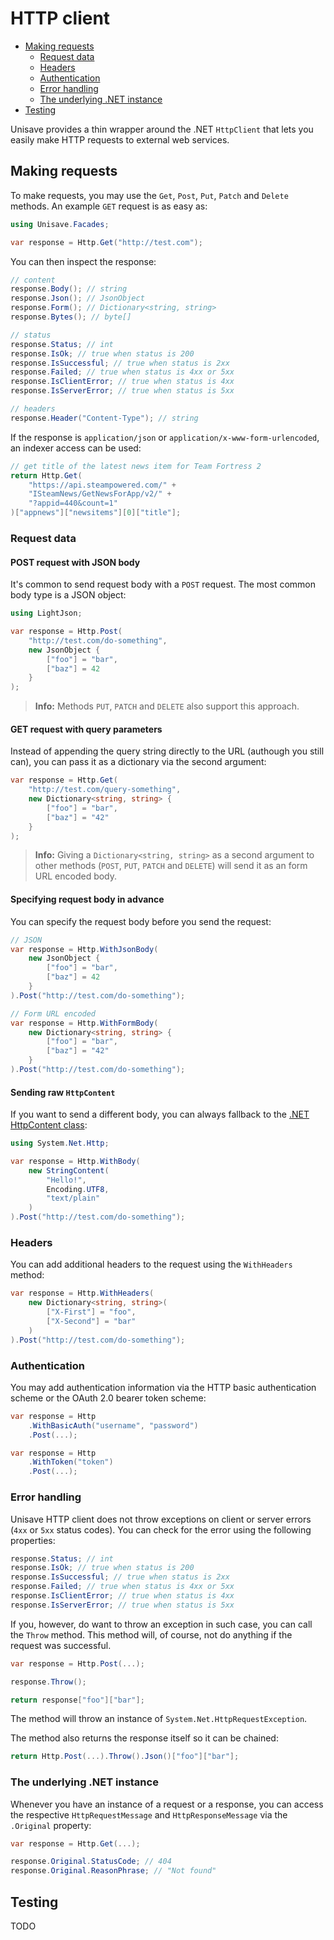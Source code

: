 # HTTP client

- [Making requests](#making-requests)
    - [Request data](#request-data)
    - [Headers](#headers)
    - [Authentication](#authentication)
    - [Error handling](#error-handling)
    - [The underlying .NET instance](#the-underlying-net-instance)
- [Testing](#testing)

Unisave provides a thin wrapper around the .NET `HttpClient` that lets you easily make HTTP requests to external web services.


<a name="making-requests"></a>
## Making requests

To make requests, you may use the `Get`, `Post`, `Put`, `Patch` and `Delete` methods. An example `GET` request is as easy as:

```cs
using Unisave.Facades;

var response = Http.Get("http://test.com");
```

You can then inspect the response:

```cs
// content
response.Body(); // string
response.Json(); // JsonObject
response.Form(); // Dictionary<string, string>
response.Bytes(); // byte[]

// status
response.Status; // int
response.IsOk; // true when status is 200
response.IsSuccessful; // true when status is 2xx
response.Failed; // true when status is 4xx or 5xx
response.IsClientError; // true when status is 4xx
response.IsServerError; // true when status is 5xx

// headers
response.Header("Content-Type"); // string
```

If the response is `application/json` or `application/x-www-form-urlencoded`, an indexer access can be used:

```cs
// get title of the latest news item for Team Fortress 2
return Http.Get(
    "https://api.steampowered.com/" +
    "ISteamNews/GetNewsForApp/v2/" +
    "?appid=440&count=1"
)["appnews"]["newsitems"][0]["title"];
```


<a name="request-data"></a>
### Request data


#### POST request with JSON body

It's common to send request body with a `POST` request. The most common body type is a JSON object:

```cs
using LightJson;

var response = Http.Post(
    "http://test.com/do-something",
    new JsonObject {
        ["foo"] = "bar",
        ["baz"] = 42
    }
);
```

> **Info:** Methods `PUT`, `PATCH` and `DELETE` also support this approach.



#### GET request with query parameters

Instead of appending the query string directly to the URL (authough you still can), you can pass it as a dictionary via the second argument:

```cs
var response = Http.Get(
    "http://test.com/query-something",
    new Dictionary<string, string> {
        ["foo"] = "bar",
        ["baz"] = "42"
    }
);
```

> **Info:** Giving a `Dictionary<string, string>` as a second argument to other methods (`POST`, `PUT`, `PATCH` and `DELETE`) will send it as an form URL encoded body.


#### Specifying request body in advance

You can specify the request body before you send the request:

```cs
// JSON
var response = Http.WithJsonBody(
    new JsonObject {
        ["foo"] = "bar",
        ["baz"] = 42
    }
).Post("http://test.com/do-something");

// Form URL encoded
var response = Http.WithFormBody(
    new Dictionary<string, string> {
        ["foo"] = "bar",
        ["baz"] = "42"
    }
).Post("http://test.com/do-something");
```


#### Sending raw `HttpContent`

If you want to send a different body, you can always fallback to the [.NET HttpContent class](https://docs.microsoft.com/en-us/dotnet/api/system.net.http.httpcontent):

```cs
using System.Net.Http;

var response = Http.WithBody(
    new StringContent(
        "Hello!",
        Encoding.UTF8,
        "text/plain"
    )
).Post("http://test.com/do-something");
```


<a name="headers"></a>
### Headers

You can add additional headers to the request using the `WithHeaders` method:

```cs
var response = Http.WithHeaders(
    new Dictionary<string, string>(
        ["X-First"] = "foo",
        ["X-Second"] = "bar"
    )
).Post("http://test.com/do-something");
```


<a name="authentication"></a>
### Authentication

You may add authentication information via the HTTP basic authentication scheme or the OAuth 2.0 bearer token scheme:

```cs
var response = Http
    .WithBasicAuth("username", "password")
    .Post(...);

var response = Http
    .WithToken("token")
    .Post(...);
```


<a name="error-handling"></a>
### Error handling

Unisave HTTP client does not throw exceptions on client or server errors (`4xx` or `5xx` status codes).
You can check for the error using the following properties:

```cs
response.Status; // int
response.IsOk; // true when status is 200
response.IsSuccessful; // true when status is 2xx
response.Failed; // true when status is 4xx or 5xx
response.IsClientError; // true when status is 4xx
response.IsServerError; // true when status is 5xx
```

If you, however, do want to throw an exception in such case, you can call the `Throw` method. This method will, of course, not do anything if the request was successful.

```cs
var response = Http.Post(...);

response.Throw();

return response["foo"]["bar"];
```

The method will throw an instance of `System.Net.HttpRequestException`.

The method also returns the response itself so it can be chained:

```cs
return Http.Post(...).Throw().Json()["foo"]["bar"];
```


<a name="the-underlying-net-instance"></a>
### The underlying .NET instance

Whenever you have an instance of a request or a response, you can access the respective `HttpRequestMessage` and `HttpResponseMessage` via the `.Original` property:

```cs
var response = Http.Get(...);

response.Original.StatusCode; // 404
response.Original.ReasonPhrase; // "Not found"
```


<a name="testing"></a>
## Testing


TODO
